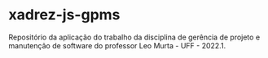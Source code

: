 # xadrez-js-gpms
Repositório da aplicação do trabalho da disciplina de gerência de projeto e manutenção de software do professor Leo Murta - UFF - 2022.1.

